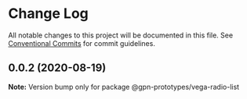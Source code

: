 # Change Log

All notable changes to this project will be documented in this file.
See [Conventional Commits](https://conventionalcommits.org) for commit guidelines.

## 0.0.2 (2020-08-19)

**Note:** Version bump only for package @gpn-prototypes/vega-radio-list
